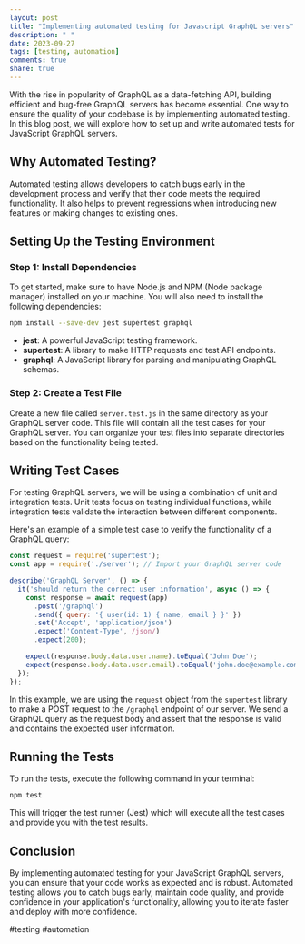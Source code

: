 ```yaml
---
layout: post
title: "Implementing automated testing for Javascript GraphQL servers"
description: " "
date: 2023-09-27
tags: [testing, automation]
comments: true
share: true
---
```


With the rise in popularity of GraphQL as a data-fetching API, building efficient and bug-free GraphQL servers has become essential. One way to ensure the quality of your codebase is by implementing automated testing. In this blog post, we will explore how to set up and write automated tests for JavaScript GraphQL servers.

## Why Automated Testing?

Automated testing allows developers to catch bugs early in the development process and verify that their code meets the required functionality. It also helps to prevent regressions when introducing new features or making changes to existing ones.

## Setting Up the Testing Environment

### Step 1: Install Dependencies

To get started, make sure to have Node.js and NPM (Node package manager) installed on your machine. You will also need to install the following dependencies:

```bash
npm install --save-dev jest supertest graphql
```

- **jest**: A powerful JavaScript testing framework.
- **supertest**: A library to make HTTP requests and test API endpoints.
- **graphql**: A JavaScript library for parsing and manipulating GraphQL schemas.

### Step 2: Create a Test File

Create a new file called `server.test.js` in the same directory as your GraphQL server code. This file will contain all the test cases for your GraphQL server. You can organize your test files into separate directories based on the functionality being tested.

## Writing Test Cases

For testing GraphQL servers, we will be using a combination of unit and integration tests. Unit tests focus on testing individual functions, while integration tests validate the interaction between different components.

Here's an example of a simple test case to verify the functionality of a GraphQL query:

```javascript
const request = require('supertest');
const app = require('./server'); // Import your GraphQL server code

describe('GraphQL Server', () => {
  it('should return the correct user information', async () => {
    const response = await request(app)
      .post('/graphql')
      .send({ query: '{ user(id: 1) { name, email } }' })
      .set('Accept', 'application/json')
      .expect('Content-Type', /json/)
      .expect(200);

    expect(response.body.data.user.name).toEqual('John Doe');
    expect(response.body.data.user.email).toEqual('john.doe@example.com');
  });
});
```

In this example, we are using the `request` object from the `supertest` library to make a POST request to the `/graphql` endpoint of our server. We send a GraphQL query as the request body and assert that the response is valid and contains the expected user information.

## Running the Tests

To run the tests, execute the following command in your terminal:

```bash
npm test
```

This will trigger the test runner (Jest) which will execute all the test cases and provide you with the test results.

## Conclusion

By implementing automated testing for your JavaScript GraphQL servers, you can ensure that your code works as expected and is robust. Automated testing allows you to catch bugs early, maintain code quality, and provide confidence in your application's functionality, allowing you to iterate faster and deploy with more confidence.

#testing #automation